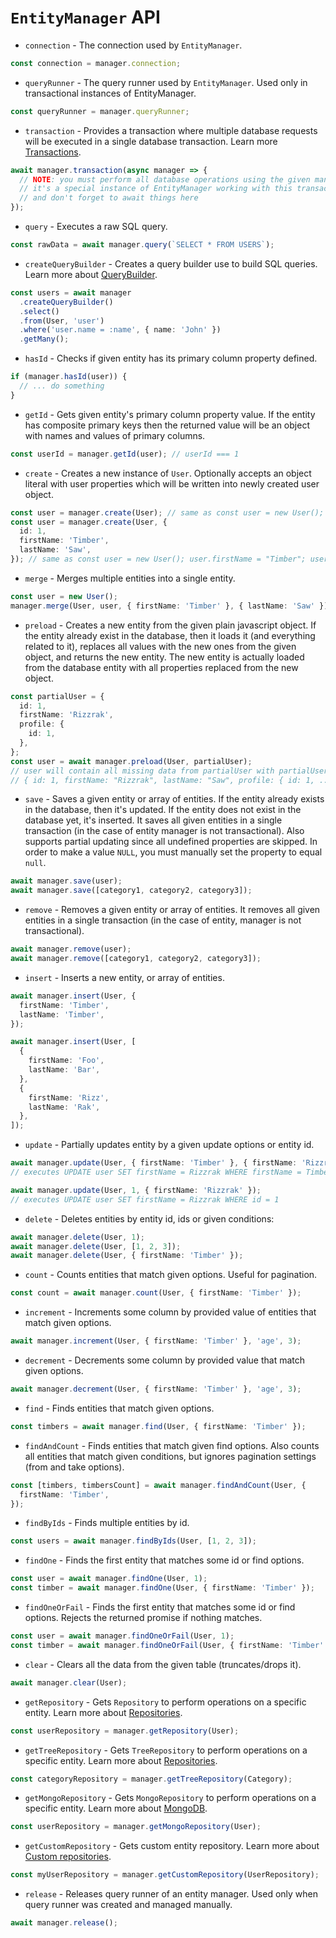 # `EntityManager` API

- `connection` - The connection used by `EntityManager`.

```typescript
const connection = manager.connection;
```

- `queryRunner` - The query runner used by `EntityManager`.
  Used only in transactional instances of EntityManager.

```typescript
const queryRunner = manager.queryRunner;
```

- `transaction` - Provides a transaction where multiple database requests will be executed in a single database transaction.
  Learn more [Transactions](./transactions.md).

```typescript
await manager.transaction(async manager => {
  // NOTE: you must perform all database operations using the given manager instance
  // it's a special instance of EntityManager working with this transaction
  // and don't forget to await things here
});
```

- `query` - Executes a raw SQL query.

```typescript
const rawData = await manager.query(`SELECT * FROM USERS`);
```

- `createQueryBuilder` - Creates a query builder use to build SQL queries.
  Learn more about [QueryBuilder](select-query-builder.md).

```typescript
const users = await manager
  .createQueryBuilder()
  .select()
  .from(User, 'user')
  .where('user.name = :name', { name: 'John' })
  .getMany();
```

- `hasId` - Checks if given entity has its primary column property defined.

```typescript
if (manager.hasId(user)) {
  // ... do something
}
```

- `getId` - Gets given entity's primary column property value.
  If the entity has composite primary keys then the returned value will be an object with names and values of primary columns.

```typescript
const userId = manager.getId(user); // userId === 1
```

- `create` - Creates a new instance of `User`. Optionally accepts an object literal with user properties
  which will be written into newly created user object.

```typescript
const user = manager.create(User); // same as const user = new User();
const user = manager.create(User, {
  id: 1,
  firstName: 'Timber',
  lastName: 'Saw',
}); // same as const user = new User(); user.firstName = "Timber"; user.lastName = "Saw";
```

- `merge` - Merges multiple entities into a single entity.

```typescript
const user = new User();
manager.merge(User, user, { firstName: 'Timber' }, { lastName: 'Saw' }); // same as user.firstName = "Timber"; user.lastName = "Saw";
```

- `preload` - Creates a new entity from the given plain javascript object. If the entity already exist in the database, then
  it loads it (and everything related to it), replaces all values with the new ones from the given object,
  and returns the new entity. The new entity is actually loaded from the database entity with all properties
  replaced from the new object.

```typescript
const partialUser = {
  id: 1,
  firstName: 'Rizzrak',
  profile: {
    id: 1,
  },
};
const user = await manager.preload(User, partialUser);
// user will contain all missing data from partialUser with partialUser property values:
// { id: 1, firstName: "Rizzrak", lastName: "Saw", profile: { id: 1, ... } }
```

- `save` - Saves a given entity or array of entities.
  If the entity already exists in the database, then it's updated.
  If the entity does not exist in the database yet, it's inserted.
  It saves all given entities in a single transaction (in the case of entity manager is not transactional).
  Also supports partial updating since all undefined properties are skipped. In order to make a value `NULL`, you must manually set the property to equal `null`.

```typescript
await manager.save(user);
await manager.save([category1, category2, category3]);
```

- `remove` - Removes a given entity or array of entities.
  It removes all given entities in a single transaction (in the case of entity, manager is not transactional).

```typescript
await manager.remove(user);
await manager.remove([category1, category2, category3]);
```

- `insert` - Inserts a new entity, or array of entities.

```typescript
await manager.insert(User, {
  firstName: 'Timber',
  lastName: 'Timber',
});

await manager.insert(User, [
  {
    firstName: 'Foo',
    lastName: 'Bar',
  },
  {
    firstName: 'Rizz',
    lastName: 'Rak',
  },
]);
```

- `update` - Partially updates entity by a given update options or entity id.

```typescript
await manager.update(User, { firstName: 'Timber' }, { firstName: 'Rizzrak' });
// executes UPDATE user SET firstName = Rizzrak WHERE firstName = Timber

await manager.update(User, 1, { firstName: 'Rizzrak' });
// executes UPDATE user SET firstName = Rizzrak WHERE id = 1
```

- `delete` - Deletes entities by entity id, ids or given conditions:

```typescript
await manager.delete(User, 1);
await manager.delete(User, [1, 2, 3]);
await manager.delete(User, { firstName: 'Timber' });
```

- `count` - Counts entities that match given options. Useful for pagination.

```typescript
const count = await manager.count(User, { firstName: 'Timber' });
```

- `increment` - Increments some column by provided value of entities that match given options.

```typescript
await manager.increment(User, { firstName: 'Timber' }, 'age', 3);
```

- `decrement` - Decrements some column by provided value that match given options.

```typescript
await manager.decrement(User, { firstName: 'Timber' }, 'age', 3);
```

- `find` - Finds entities that match given options.

```typescript
const timbers = await manager.find(User, { firstName: 'Timber' });
```

- `findAndCount` - Finds entities that match given find options.
  Also counts all entities that match given conditions,
  but ignores pagination settings (from and take options).

```typescript
const [timbers, timbersCount] = await manager.findAndCount(User, {
  firstName: 'Timber',
});
```

- `findByIds` - Finds multiple entities by id.

```typescript
const users = await manager.findByIds(User, [1, 2, 3]);
```

- `findOne` - Finds the first entity that matches some id or find options.

```typescript
const user = await manager.findOne(User, 1);
const timber = await manager.findOne(User, { firstName: 'Timber' });
```

- `findOneOrFail` - Finds the first entity that matches some id or find options.
  Rejects the returned promise if nothing matches.

```typescript
const user = await manager.findOneOrFail(User, 1);
const timber = await manager.findOneOrFail(User, { firstName: 'Timber' });
```

- `clear` - Clears all the data from the given table (truncates/drops it).

```typescript
await manager.clear(User);
```

- `getRepository` - Gets `Repository` to perform operations on a specific entity.
  Learn more about [Repositories](working-with-entity-manager.md).

```typescript
const userRepository = manager.getRepository(User);
```

- `getTreeRepository` - Gets `TreeRepository` to perform operations on a specific entity.
  Learn more about [Repositories](working-with-entity-manager.md).

```typescript
const categoryRepository = manager.getTreeRepository(Category);
```

- `getMongoRepository` - Gets `MongoRepository` to perform operations on a specific entity.
  Learn more about [MongoDB](./mongodb.md).

```typescript
const userRepository = manager.getMongoRepository(User);
```

- `getCustomRepository` - Gets custom entity repository.
  Learn more about [Custom repositories](working-with-entity-manager.md).

```typescript
const myUserRepository = manager.getCustomRepository(UserRepository);
```

- `release` - Releases query runner of an entity manager.
  Used only when query runner was created and managed manually.

```typescript
await manager.release();
```

